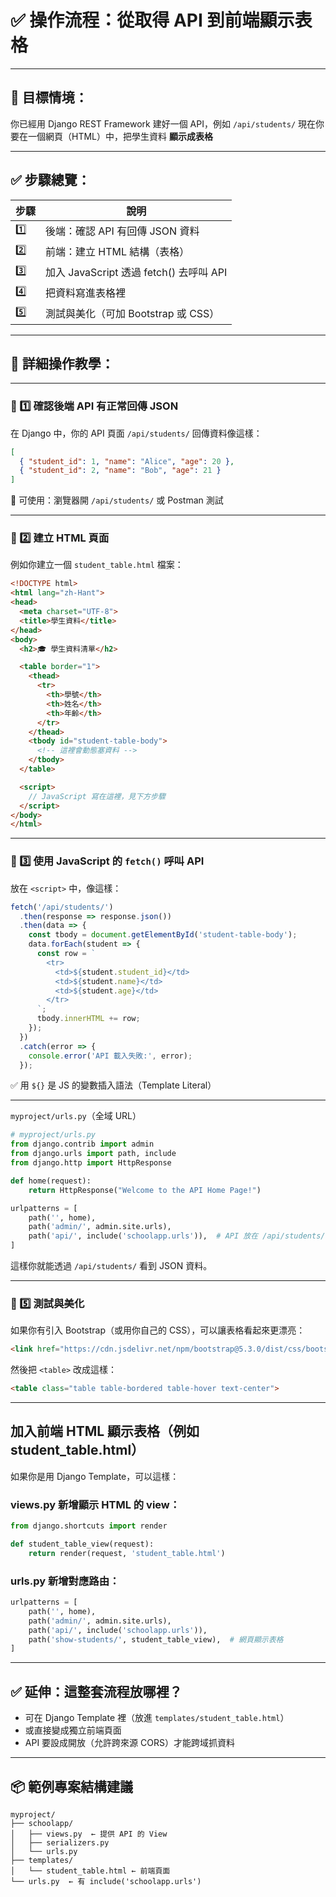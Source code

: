 # ✅ 操作流程：從取得 API 到前端顯示表格

---

## 🎯 目標情境：

你已經用 Django REST Framework 建好一個 API，例如 `/api/students/`
現在你要在一個網頁（HTML）中，把學生資料 **顯示成表格**

---

## ✅ 步驟總覽：

| 步驟  | 說明                               |
| --- | -------------------------------- |
| 1️⃣ | 後端：確認 API 有回傳 JSON 資料            |
| 2️⃣ | 前端：建立 HTML 結構（表格）                |
| 3️⃣ | 加入 JavaScript 透過 fetch() 去呼叫 API |
| 4️⃣ | 把資料寫進表格裡                         |
| 5️⃣ | 測試與美化（可加 Bootstrap 或 CSS）        |

---

## 🔧 詳細操作教學：

---

### 🔹 1️⃣ 確認後端 API 有正常回傳 JSON

在 Django 中，你的 API 頁面 `/api/students/` 回傳資料像這樣：

```json
[
  { "student_id": 1, "name": "Alice", "age": 20 },
  { "student_id": 2, "name": "Bob", "age": 21 }
]
```

📌 可使用：瀏覽器開 `/api/students/` 或 Postman 測試

---

### 🔹 2️⃣ 建立 HTML 頁面

例如你建立一個 `student_table.html` 檔案：

```html
<!DOCTYPE html>
<html lang="zh-Hant">
<head>
  <meta charset="UTF-8">
  <title>學生資料</title>
</head>
<body>
  <h2>🎓 學生資料清單</h2>

  <table border="1">
    <thead>
      <tr>
        <th>學號</th>
        <th>姓名</th>
        <th>年齡</th>
      </tr>
    </thead>
    <tbody id="student-table-body">
      <!-- 這裡會動態塞資料 -->
    </tbody>
  </table>

  <script>
    // JavaScript 寫在這裡，見下方步驟
  </script>
</body>
</html>
```

---

### 🔹 3️⃣ 使用 JavaScript 的 `fetch()` 呼叫 API

放在 `<script>` 中，像這樣：

```javascript
fetch('/api/students/')
  .then(response => response.json())
  .then(data => {
    const tbody = document.getElementById('student-table-body');
    data.forEach(student => {
      const row = `
        <tr>
          <td>${student.student_id}</td>
          <td>${student.name}</td>
          <td>${student.age}</td>
        </tr>
      `;
      tbody.innerHTML += row;
    });
  })
  .catch(error => {
    console.error('API 載入失敗:', error);
  });
```

✅ 用 `${}` 是 JS 的變數插入語法（Template Literal）

---

`myproject/urls.py`（全域 URL）

```python
# myproject/urls.py
from django.contrib import admin
from django.urls import path, include
from django.http import HttpResponse

def home(request):
    return HttpResponse("Welcome to the API Home Page!")

urlpatterns = [
    path('', home),
    path('admin/', admin.site.urls),
    path('api/', include('schoolapp.urls')),  # API 放在 /api/students/
]
```

這樣你就能透過 `/api/students/` 看到 JSON 資料。

---

### 🔹 5️⃣ 測試與美化

如果你有引入 Bootstrap（或用你自己的 CSS），可以讓表格看起來更漂亮：

```html
<link href="https://cdn.jsdelivr.net/npm/bootstrap@5.3.0/dist/css/bootstrap.min.css" rel="stylesheet">
```

然後把 `<table>` 改成這樣：

```html
<table class="table table-bordered table-hover text-center">
```
------
##  加入前端 HTML 顯示表格（例如 student\_table.html）
如果你是用 Django Template，可以這樣：

### views.py 新增顯示 HTML 的 view：

```python
from django.shortcuts import render

def student_table_view(request):
    return render(request, 'student_table.html')
```

### urls.py 新增對應路由：

```python
urlpatterns = [
    path('', home),
    path('admin/', admin.site.urls),
    path('api/', include('schoolapp.urls')),
    path('show-students/', student_table_view),  # 網頁顯示表格
]
```
---

## ✅ 延伸：這整套流程放哪裡？

* 可在 Django Template 裡（放進 `templates/student_table.html`）
* 或直接變成獨立前端頁面
* API 要設成開放（允許跨來源 CORS）才能跨域抓資料

---

## 📦 範例專案結構建議

```
myproject/
├── schoolapp/
│   ├── views.py  ← 提供 API 的 View
│   ├── serializers.py
│   └── urls.py
├── templates/
│   └── student_table.html ← 前端頁面
└── urls.py  ← 有 include('schoolapp.urls')
```
